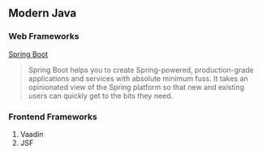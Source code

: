 ## Modern Java
### Web Frameworks
[Spring Boot](https://github.com/spring-projects/spring-boot)
> Spring Boot helps you to create Spring-powered, production-grade applications and services with absolute minimum fuss. It takes an opinionated view of the Spring   platform so that new and existing users can quickly get to the bits they need.

### Frontend Frameworks
1. Vaadin
2. JSF
